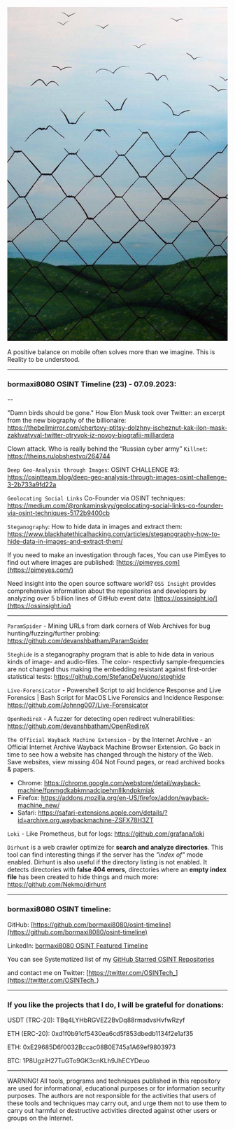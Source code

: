 ![alt text](img/23.jpg)

A positive balance on mobile often solves more than we imagine. This is Reality to be understood.

----
### bormaxi8080 OSINT Timeline (23) - 07.09.2023:

--

"Damn birds should be gone." How Elon Musk took over Twitter: an excerpt from the new biography of the billionaire: https://thebellmirror.com/chertovy-ptitsy-dolzhny-ischeznut-kak-ilon-mask-zakhvatyval-twitter-otryvok-iz-novoy-biografii-milliardera

Clown attack. Who is really behind the “Russian cyber army” ```Killnet```: https://theins.ru/obshestvo/264744

```Deep Geo-Analysis through Images```: OSINT CHALLENGE #3: https://osintteam.blog/deep-geo-analysis-through-images-osint-challenge-3-2b733a9fd22a

```Geolocating Social Links``` Co-Founder via OSINT techniques: https://medium.com/@ronkaminskyy/geolocating-social-links-co-founder-via-osint-techniques-5172b9400cb

```Steganography```: How to hide data in images and extract them: https://www.blackhatethicalhacking.com/articles/steganography-how-to-hide-data-in-images-and-extract-them/

If you need to make an investigation through faces, You can use PimEyes to find out where images are published: [https://pimeyes.com](https://pimeyes.com/)

Need insight into the open source software world? ```OSS Insight``` provides comprehensive information about the repositories and developers by analyzing over 5 billion lines of GitHub event data: [https://ossinsight.io/](https://ossinsight.io/)

----

```ParamSpider``` - Mining URLs from dark corners of Web Archives for bug hunting/fuzzing/further probing: https://github.com/devanshbatham/ParamSpider

```Steghide``` is a steganography program that is able to hide data in various kinds
of image- and audio-files. The color- respectivly sample-frequencies are not
changed thus making the embedding resistant against first-order statistical
tests: https://github.com/StefanoDeVuono/steghide

```Live-Forensicator``` - Powershell Script to aid Incidence Response and Live Forensics | Bash Script for MacOS Live Forensics and Incidence Response: https://github.com/Johnng007/Live-Forensicator

```OpenRedireX``` - A fuzzer for detecting open redirect vulnerabilities: https://github.com/devanshbatham/OpenRedireX

```The Official Wayback Machine Extension``` - by the Internet Archive - an Official Internet Archive Wayback Machine Browser Extension. Go back in time to see how a website has changed through the history of the Web. Save websites, view missing 404 Not Found pages, or read archived books & papers.

- Chrome: https://chrome.google.com/webstore/detail/wayback-machine/fpnmgdkabkmnadcjpehmlllkndpkmiak
- Firefox: https://addons.mozilla.org/en-US/firefox/addon/wayback-machine_new/
- Safari: https://safari-extensions.apple.com/details/?id=archive.org.waybackmachine-ZSFX78H3ZT

```Loki``` - Like Prometheus, but for logs: https://github.com/grafana/loki

```Dirhunt``` is a web crawler optimize for **search and analyze directories**. This tool can find interesting things if the server has the _"index of"_ mode enabled. Dirhunt is also useful if the directory listing is not enabled. It detects directories with **false 404 errors**, directories where an **empty index file** has been created to hide things and much more: https://github.com/Nekmo/dirhunt

----
### bormaxi8080 OSINT timeline:

GitHub: [https://github.com/bormaxi8080/osint-timeline](https://github.com/bormaxi8080/osint-timeline)

LinkedIn: [bormaxi8080 OSINT Featured Timeline](https://www.linkedin.com/in/osintech/details/featured/)

You can see Systematized list of my [GitHub Starred OSINT Repositories](https://github.com/bormaxi8080/osint-repos-list)

and contact me on Twitter: [https://twitter.com/OSINTech_](https://twitter.com/OSINTech_)

----
### If you like the projects that I do, I will be grateful for donations:

USDT (TRC-20): TBq4LYHbRGVEZ2BvDq88rmadvsHvfwRzyf

ETH (ERC-20): 0xd1f0b91cf5430ea6cd5f853dbedb1134f2e1af35

ETH: 0xE29685D6f0032Bccac08B0E745a1A69ef9803973

BTC: 1P8UgziH27TuGTo9GK3cnKLh9JhECYDeuo

----

WARNING! All tools, programs and techniques published in this repository are used for informational, educational purposes or for information security purposes. The authors are not responsible for the activities that users of these tools and techniques may carry out, and urge them not to use them to carry out harmful or destructive activities directed against other users or groups on the Internet.